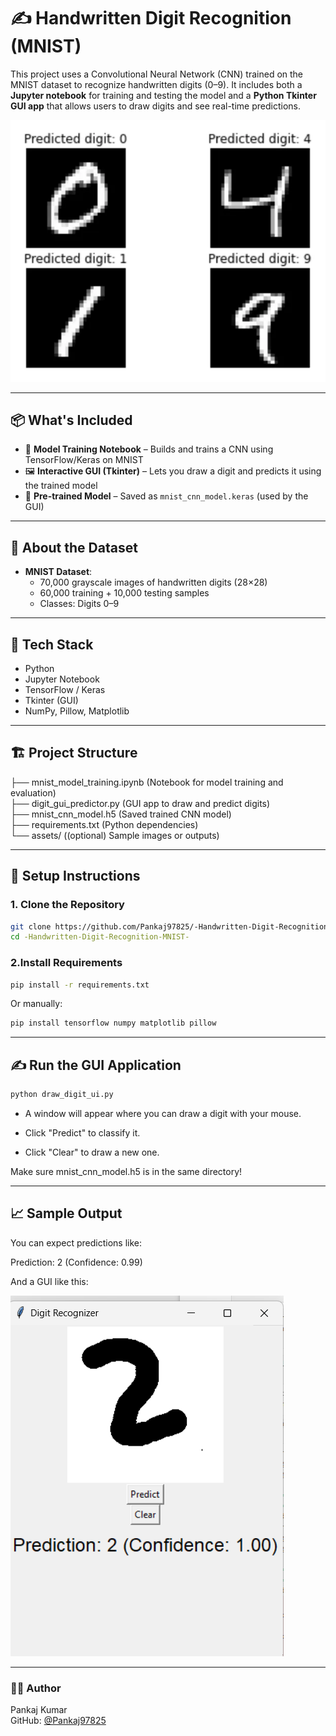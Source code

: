# ✍️ Handwritten Digit Recognition (MNIST)

This project uses a Convolutional Neural Network (CNN) trained on the MNIST dataset to recognize handwritten digits (0–9). It includes both a **Jupyter notebook** for training and testing the model and a **Python Tkinter GUI app** that allows users to draw digits and see real-time predictions.

![Sample Output](assets/digits.png)

---

## 📦 What's Included

- 🧠 **Model Training Notebook** – Builds and trains a CNN using TensorFlow/Keras on MNIST
- 🖼️ **Interactive GUI (Tkinter)** – Lets you draw a digit and predicts it using the trained model
- 📁 **Pre-trained Model** – Saved as `mnist_cnn_model.keras` (used by the GUI)

---

## 🧠 About the Dataset

- **MNIST Dataset**:
  - 70,000 grayscale images of handwritten digits (28×28)
  - 60,000 training + 10,000 testing samples
  - Classes: Digits 0–9

---

## 🧰 Tech Stack

- Python
- Jupyter Notebook
- TensorFlow / Keras
- Tkinter (GUI)
- NumPy, Pillow, Matplotlib

---

## 🏗️ Project Structure

├── mnist_model_training.ipynb   (Notebook for model training and evaluation)<br>
├── digit_gui_predictor.py    (GUI app to draw and predict digits)<br>
├── mnist_cnn_model.h5   (Saved trained CNN model)<br>
├── requirements.txt    (Python dependencies)<br>
└── assets/    ((optional) Sample images or outputs)<br>




---

## 🚀 Setup Instructions

### 1. Clone the Repository

```bash
git clone https://github.com/Pankaj97825/-Handwritten-Digit-Recognition-MNIST-.git
cd -Handwritten-Digit-Recognition-MNIST-
```

### 2.Install Requirements

```bash
pip install -r requirements.txt
```
Or manually:

```bash
pip install tensorflow numpy matplotlib pillow
```

---


## ✍️ Run the GUI Application

```bash
python draw_digit_ui.py
```
- A window will appear where you can draw a digit with your mouse.

- Click "Predict" to classify it.

- Click "Clear" to draw a new one.



Make sure mnist_cnn_model.h5 is in the same directory!

---

## 📈 Sample Output
You can expect predictions like:

Prediction: 2 (Confidence: 0.99)

And a GUI like this:

![Sample Output](assets/output.png)

---
### 🙋‍♂️ Author
Pankaj Kumar<br>
GitHub: [@Pankaj97825](https://github.com/Pankaj97825)

